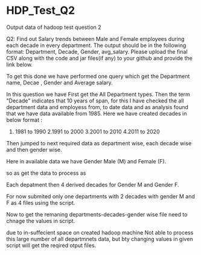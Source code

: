 # HDP_Test_Q2
Output data of hadoop test question 2


Q2:
Find out Salary trends between Male and Female employees during each decade in every department. The output should be in the following format: Department, Decade, Gender, avg_salary. Please upload the final CSV along with the code and jar files(if any) to your github and provide the link below.


To get this done we have performed one query which get the Department name, Decae , Gender and Average salary.

In this question we have First get the All Department types.
Then the term "Decade" indicates that 10 years of span, for this I have checked the all department data and employess from, to date data and as analysis found that we have data available from 1985.
Here we have created decades in below format :


 1. 1981 to 1990
 2.1991 to 2000
 3.2001 to 2010
 4.2011 to 2020
 
 Then jumped to next required data as department wise, each decade wise  and then gender wise.
 
 Here in available data we have Gender Male (M) and Female (F).
 
 so as get the data to process as 
 
 Each depatment then 4 derived decades  for Gender M and Gender F.
 
 For now submited only one departments with 2 decades with gender M and F as 4 files using the script.
 
 Now to get the remaning departments-decades-gender wise file need to chnage the values in script.
 
 due to in-suffecient space on created hadoop machine Not able to process this large number of all departmnets data, but bty changing values in given script will get the reqired otput files.
 
 

